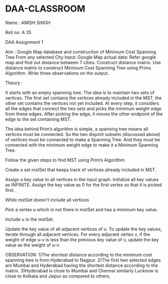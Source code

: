 # DAA-CLASSROOM


Name : AMISH SINGH

Roll no: A 35

DAA Assignment 1

Aim : Google Map database and construction of Minimum Cost Spanning Tree From any selected City Input: Google Map actual data: Refer google map and find out distance between 7 cities. Construct distance matrix. Use distance matrix to construct Minimum Cost Spanning Tree using Prims Algorithm. Write three observations on the output.

Theory :

It starts with an empty spanning tree. The idea is to maintain two sets of vertices. The first set contains the vertices already included in the MST, the other set contains the vertices not yet included. At every step, it considers all the edges that connect the two sets and picks the minimum weight edge from these edges. After picking the edge, it moves the other endpoint of the edge to the set containing MST.

The idea behind Prim’s algorithm is simple, a spanning tree means all vertices must be connected. So the two disjoint subsets (discussed above) of vertices must be connected to make a Spanning Tree. And they must be connected with the minimum weight edge to make it a Minimum Spanning Tree.

Follow the given steps to find MST using Prim’s Algorithm:

Create a set mstSet that keeps track of vertices already included in MST.

Assign a key value to all vertices in the input graph. Initialize all key values as INFINITE. Assign the key value as 0 for the first vertex so that it is picked first.

While mstSet doesn’t include all vertices

Pick a vertex u which is not there in mstSet and has a minimum key value.

Include u in the mstSet.

Update the key value of all adjacent vertices of u. To update the key values, iterate through all adjacent vertices. For every adjacent vertex v, if the weight of edge u-v is less than the previous key value of v, update the key value as the weight of u-v.

OBSERVATION:
1)The shortest distance according to the minimum cost spanning tree is from Hyderabad to Nagpur.
2)The first two selected edges are Mumbai and Hyderabad having the shortest distance according to the matrix.
3)Hyderabad is close to Mumbai and Chennai similarly Lucknow is close to Kolkata and Jaipur as compared to others.
